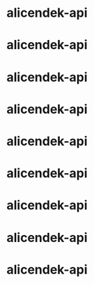 # alicendek-api
# alicendek-api
# alicendek-api
# alicendek-api
# alicendek-api
# alicendek-api
# alicendek-api
# alicendek-api
# alicendek-api
